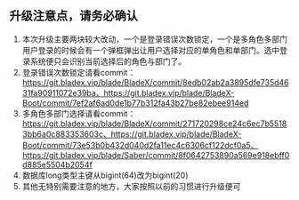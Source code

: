 ## 升级注意点，请务必确认

1. 本次升级主要两块较大改动，一个是登录错误次数锁定，一个是多角色多部门用户登录的时候会有一个弹框弹出让用户选择对应的单角色和单部门。选中登录系统便只会识别当前选择后的角色与部门了。
2. 登录错误次数锁定请看commit：https://git.bladex.vip/blade/BladeX/commit/8edb02ab2a3895dfe735d4631fa90911072e39ba、https://git.bladex.vip/blade/BladeX-Boot/commit/7ef2af6ad0de1b77b312fa43b27be82ebee914ed
3. 多角色多部门选择请看commit：https://git.bladex.vip/blade/BladeX/commit/271720298ce24c6ec7b55183bb6a0c883353603c、https://git.bladex.vip/blade/BladeX-Boot/commit/73e53b0b432d040d2fa11ec4c6306cf122dcf0a5、https://git.bladex.vip/blade/Saber/commit/8f0642753890a569e918ebff0d885e5504b2054f
4. 数据库long类型主键从bigint(64)改为bigint(20)
5. 其他无特别需要注意的地方，大家按照以前的习惯进行升级便可